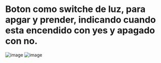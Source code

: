 # Boton como switche de luz, para apgar y prender, indicando cuando esta encendido con yes y apagado con no.


![image](https://github.com/carlosjvargase/icono5/assets/104727028/cd473817-ab9b-456f-99c9-f53066a4cef1)
![image](https://github.com/carlosjvargase/icono5/assets/104727028/47549c04-a8c8-4b2d-81e9-456ebadaa969)
